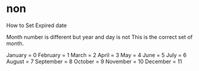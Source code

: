# non
How to Set Expired date

Month number is different but year and day is not
This is the correct set of month.

January = 0
February = 1
March = 2
April = 3
May = 4
June = 5
July = 6
August = 7
September = 8
October = 9
November = 10
December = 11
